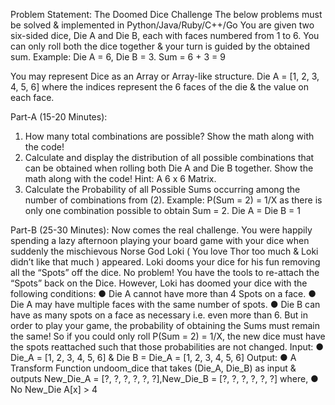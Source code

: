 Problem Statement: The Doomed Dice Challenge
The below problems must be solved & implemented in Python/Java/Ruby/C++/Go
You are given two six-sided dice, Die A and Die B, each with faces numbered from 1 to 6.
You can only roll both the dice together & your turn is guided by the obtained sum.
Example: Die A = 6, Die B = 3. Sum = 6 + 3 = 9

You may represent Dice as an Array or Array-like structure.
Die A = [1, 2, 3, 4, 5, 6] where the indices represent the 6 faces of the die & the value on
each face.

Part-A (15-20 Minutes):
1. How many total combinations are possible? Show the math along with the code!
2. Calculate and display the distribution of all possible combinations that can be
obtained when rolling both Die A and Die B together. Show the math along with
the code!
Hint: A 6 x 6 Matrix.
3. Calculate the Probability of all Possible Sums occurring among the number of
combinations from (2).
Example: P(Sum = 2) = 1/X as there is only one combination possible to obtain
Sum = 2. Die A = Die B = 1

Part-B (25-30 Minutes):
Now comes the real challenge. You were happily spending a lazy afternoon playing
your board game with your dice when suddenly the mischievous Norse God Loki ( You
love Thor too much & Loki didn’t like that much ) appeared.
Loki dooms your dice for his fun removing all the “Spots” off the dice.
No problem! You have the tools to re-attach the “Spots” back on the Dice.
However, Loki has doomed your dice with the following conditions:
● Die A cannot have more than 4 Spots on a face.
● Die A may have multiple faces with the same number of spots.
● Die B can have as many spots on a face as necessary i.e. even more than 6.
But in order to play your game, the probability of obtaining the Sums must remain the
same!
So if you could only roll P(Sum = 2) = 1/X, the new dice must have the spots reattached
such that those probabilities are not changed.
Input:
● Die_A = [1, 2, 3, 4, 5, 6] & Die B = Die_A = [1, 2, 3, 4, 5, 6]
Output:
● A Transform Function undoom_dice that takes (Die_A, Die_B) as input &
outputs New_Die_A = [?, ?, ?, ?, ?, ?],New_Die_B = [?, ?,
?, ?, ?, ?] where,
● No New_Die A[x] > 4
